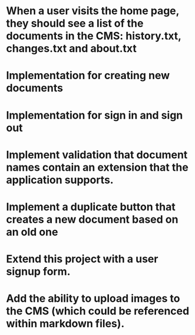 # When a user visits the home page, they should see a list of the documents in the CMS: history.txt, changes.txt and about.txt

<!-- - Each document within the CMS will have a name that includes an extension. -->
<!-- - This extension will determine how the contents of the page are displayed in -->
<!--   later steps. -->
<!---->
<!---->
<!-- 1. make the `public` directory -->
<!-- 2. make the appropriate files in that directory -->
<!-- 3. create a layout for the home page -->
<!-- 4. display the files in the public directory on as an unordered list on the home page -->

# Implementation for creating new documents

<!-- - When a user views the index page, they should see a link that says "New Document": -->
<!--   1. add a link to index view, that allow for creating a new document -->
<!-- - When a user clicks the "New Document" link, they should be taken to a page with a text input labeled "Add a new document:" and a submit button labeled "Create": -->
<!-- - When a user enters a document name and clicks "Create", they should be redirected to the index page. The name they entered in the form should now appear in the file list. They should see a message that says "$FILENAME was created.", where $FILENAME is the name of the document just created: -->
<!-- -  If a user attempts to create a new document without a name, the form should be re-displayed and a message should say "A name is required.": -->

# Implementation for sign in and sign out

<!-- - When a signed-out user views the index page of the site, they should see a "Sign In" button. -->
<!--   1. add a sign in button to the index page, only if user is not signed in -->

<!-- - When a user clicks the "Sign In" button, they should be taken to a new page with a sign in form. The form should contain a text input labeled "Username" and a password input labeled "Password". The form should also contain a submit button labeled "Sign In": -->
<!---->
<!-- - When a user enters the username "admin" and password "secret" into the sign in form and clicks the "Sign In" button, they should be signed in and redirected to the index page. A message should display that says "Welcome!": -->
<!---->
<!-- - When a user enters any other username and password into the sign in form and clicks the "Sign In" button, the sign in form should be redisplayed and an error message "Invalid credentials" should be shown. The username they entered into the form should appear in the username input. -->
<!---->
<!-- - When a signed-in user views the index page, they should see a message at the bottom of the page that says "Signed in as $USERNAME.", followed by a button labeled "Sign Out". -->
<!---->
<!-- - When a signed-in user clicks this "Sign Out" button, they should be signed out of the application and redirected to the index page of the site. They should see a message that says "You have been signed out.". -->

# Implement validation that document names contain an extension that the application supports.

<!-- - when creating a new document: -->
<!--   - check the file extension -->
<!--   - if it's supported, allow it -->
<!--   - if it isn't, redisplay the page and inform the user of the error. -->

# Implement a duplicate button that creates a new document based on an old one

<!-- - create a duplicate button on the index view -->
<!-- - create a route /duplicate to post when button is clicked -->
<!-- - when call made to post /duplicate, create a new file in /data that is the same -->
<!-- as the original -->
<!--   - call new file $FILE_NAME.copy$COPY_NUMBER.extension -->
<!--   - SUBPROCCESS next_element_id -->
<!--     - check for filename -->
<!--       - if the name + copy + number exists, generate a new name with the number incremented -->
<!--       - if the name + copy already exists, generate a new name that is the same with the number number 2 added -->
<!--       - if the name + copy does not already exist, generate a new name with copy added -->
<!-- - redirect to index -->

# Extend this project with a user signup form.

<!-- 1. add a signup button to the index page -->
<!-- 2. when the button is clicked, direct the user to a page to view a sign up form -->
<!-- 3. the sign up form should contain fields for a username and a password -->
<!-- 4. when this form is submitted, those values should be added to the yaml file -->

# Add the ability to upload images to the CMS (which could be referenced within markdown files).
